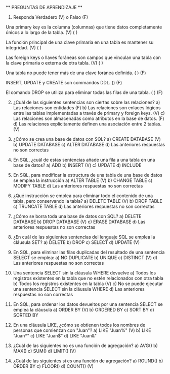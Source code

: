 ** PREGUNTAS DE APRENDIZAJE **

1) Responda Verdadero (V) o Falso (F) 

Una primary key es la columna (columnas) que tiene datos 
completamente únicos a lo largo de la tabla.
(V) ( )

La función principal de una clave primaria en una tabla es mantener su 
integridad.
(V) ( )

Las foreign keys o llaves foráneas son campos que vinculan una tabla 
con la clave primaria o externa de otra tabla.
(V) ( )

Una tabla no puede tener más de una clave foránea definida.
( ) (F)

INSERT, UPDATE y CREATE son commandos DDL. 
() (F)

El comando DROP se utiliza para eliminar todas las filas de una tabla. 
( ) (F)

2) ¿Cuál de las siguientes sentencias son ciertas sobre las relaciones? 
a) Las relaciones son entidades (F)
b) Las relaciones son enlaces lógicos entre las tablas implementadas a través de primary y foreign keys. (V)
c) Las relaciones son almacenadas como atributos en la base de datos. (F)
d) Las relaciones explícitamente definen una asociación entre 2 tablas. (V)

3) ¿Cómo se crea una base de datos con SQL? 
a) CREATE DATABASE (V)
b) UPDATE DATABASE
c) ALTER DATABASE
d) Las anteriores respuestas no son correctas

4) En SQL, ¿cuál de estas sentencias añade una fila a una tabla en una base de datos? 
a) ADD
b) INSERT (V)
c) UPDATE
d) INCLUDE

5) En SQL, para modificar la estructura de una tabla de una base de datos se emplea la 
instrucción 
a) ALTER TABLE (V)
b) CHANGE TABLE
c) MODIFY TABLE
d) Las anteriores respuestas no son correctas
 
6) ¿Qué instrucción se emplea para eliminar todo el contenido de una tabla, pero 
conservando la tabla? 
a) DELETE TABLE (V)
b) DROP TABLE
c) TRUNCATE TABLE
d) Las anteriores respuestas no son correctas

7) ¿Cómo se borra toda una base de datos con SQL? 
a) DELETE DATABASE 
b) DROP DATABASE (V)
c) ERASE DATABASE
d) Las anteriores respuestas no son correctas

8) ¿En cuál de las siguientes sentencias del lenguaje SQL se emplea la cláusula SET? 
a) DELETE
b) DROP
c) SELECT
d) UPDATE (V)

9) En SQL, para eliminar las filas duplicadas del resultado de una sentencia SELECT se 
emplea: 
a) NO DUPLICATE
b) UNIQUE
c) DISTINCT (V)
d) Las anteriores respuestas no son correctas

10) Una sentencia SELECT sin la cláusula WHERE devuelve 
a) Todos los registros existentes en la tabla que no estén relacionados con otra tabla
b) Todos los registros existentes en la tabla (V)
c) No se puede ejecutar una sentencia SELECT sin la cláusula WHERE
d) Las anteriores respuestas no son correctas

11) En SQL, para ordenar los datos devueltos por una sentencia SELECT se emplea la 
cláusula 
a) ORDER BY (V)
b) ORDERED BY
c) SORT BY
d) SORTED BY

12) En una cláusula LIKE, ¿cómo se obtienen todos los nombres de personas que 
comienzan con "Juan"? 
a) LIKE "Juan%" (V)
b) LIKE "Juan*"
c) LIKE "Juan$"
d) LIKE "Juan&"
 
13) ¿Cuál de las siguientes no es una función de agregación? 
a) AVG()
b) MAX()
c) SUM()
d) LIMIT() (V)

14) ¿Cuál de las siguientes si es una función de agregación? 
a) ROUND()
b) ORDER BY
c) FLOOR()
d) COUNT() (V)

